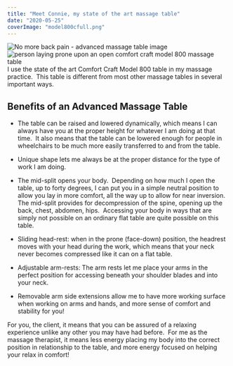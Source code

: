 ```yaml
---
title: "Meet Connie, my state of the art massage table"
date: "2020-05-25"
coverImage: "model800cfull.png"
---
```


![No more back pain - advanced massage table image](images/model800cfull-1024x768.png)  
![person laying prone upon an open comfort craft model 800 massage table](images/model800cfull-1024x768.png)I use the state of the art Comfort Craft Model 800 table in my massage practice.  This table is different from most other massage tables in several important ways.

## Benefits of an Advanced Massage Table

- The table can be raised and lowered dynamically, which means I can always have you at the proper height for whatever I am doing at that time.  It also means that the table can be lowered enough for people in wheelchairs to be much more easily transferred to and from the table.
    
- Unique shape lets me always be at the proper distance for the type of work I am doing.
    
- The mid-split opens your body.  Depending on how much I open the table, up to forty degrees, I can put you in a simple neutral position to allow you lay in more comfort, all the way up to allow for near inversion.  The mid-split provides for decompression of the spine, opening up the back, chest, abdomen, hips.  Accessing your body in ways that are simply not possible on an ordinary flat table are quite possible on this table.
    
- Sliding head-rest: when in the prone (face-down) position, the headrest moves with your head during the work, which means that your neck never becomes compressed like it can on a flat table.
    
- Adjustable arm-rests: The arm rests let me place your arms in the perfect position for accessing beneath your shoulder blades and into your neck.
    
- Removable arm side extensions allow me to have more working surface when working on arms and hands, and more sense of comfort and stability for you!
    

For you, the client, it means that you can be assured of a relaxing experience unlike any other you may have had before.  For me as the massage therapist, it means less energy placing my body into the correct position in relationship to the table, and more energy focused on helping your relax in comfort!
